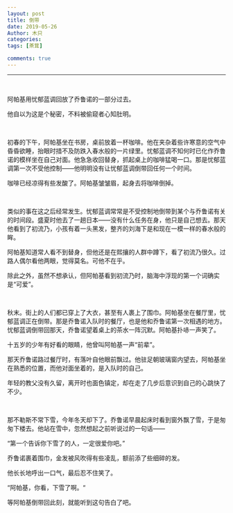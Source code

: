 ```yaml
---
layout: post
title: 倒带
date: 2019-05-26
Author: 木只
categories: 
tags: [茶茸]

comments: true
--- 
```


***

<br/>


阿帕基用忧郁蓝调回放了乔鲁诺的一部分过去。

他自以为这是个秘密，不料被偷窥者心知肚明。

<br/>

初春的下午，阿帕基坐在书房，桌前放着一杯咖啡。他在夹杂着些许寒意的空气中昏昏欲睡，抬眼时措不及防跌入春水般的一片绿里。忧郁蓝调不知何时已化作乔鲁诺的模样坐在自己对面。他急急收回替身，抓起桌上的咖啡猛喝一口。那是忧郁蓝调第一次不受他控制——他明明没有让忧郁蓝调倒带回任何一个时间。

咖啡已经凉得有些发酸了。阿帕基皱皱眉，起身去将咖啡倒掉。

<br/>

类似的事在这之后经常发生。忧郁蓝调常常是不受控制地倒带到某个与乔鲁诺有关的时间段。盛夏时他去了一趟日本——没有什么任务在身，他只是自己想去。那天他看到了初流乃，小孩有着一头黑发，整齐的刘海下是和现在一模一样的春水般的眸。

阿帕基知道常人看不到替身，但他还是在熙攘的人群中蹲下，看了初流乃很久。过路人偶尔看他两眼，觉得莫名。可他不在乎。

除此之外，虽然不想承认，但阿帕基看到初流乃时，脑海中浮现的第一个词确实是“可爱”。

<br/>

秋末。街上的人们都已穿上了大衣，甚至有人裹上了围巾。阿帕基坐在餐厅里，忧郁蓝调正在倒带。那是乔鲁诺入队时的餐厅，也是他和乔鲁诺第一次相遇的地方。忧郁蓝调倒带回那天，乔鲁诺望着桌上的茶水一阵沉默。阿帕基扑哧一声笑了。

十五岁的少年有好看的眼睛，他曾叫阿帕基一声“前辈”。

那天乔鲁诺路过餐厅时，有落叶自他眼前飘过。他驻足朝玻璃窗内望去，阿帕基坐在熟悉的位置，而他对面坐着的，是入队时的自己。

年轻的教父没有久留，离开时也面色镇定，却在走了几步后意识到自己的心跳快了不少。

<br/>

那不勒斯不常下雪，今年冬天却下了。乔鲁诺早晨起床时看到窗外飘了雪，于是匆匆下楼去。他站在雪中，忽然想起之前听说过的一句话——

“第一个告诉你下雪了的人，一定很爱你吧。”

乔鲁诺裹着围巾，金发被风吹得有些凌乱，额前添了些细碎的发。

他长长地呼出一口气，最后忍不住笑了。

“阿帕基，你看，下雪了啊。“

等阿帕基倒带回此刻，就能听到这句告白了吧。